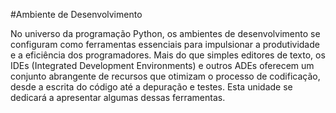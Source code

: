 #Ambiente de Desenvolvimento

No universo da programação Python, os ambientes de desenvolvimento  se configuram como ferramentas essenciais para impulsionar a produtividade e a eficiência dos programadores. Mais do que simples editores de texto, os IDEs (Integrated Development Environments) e outros ADEs oferecem um conjunto abrangente de recursos que otimizam o processo de codificação, desde a escrita do código até a depuração e testes. Esta unidade se dedicará a apresentar algumas dessas ferramentas.